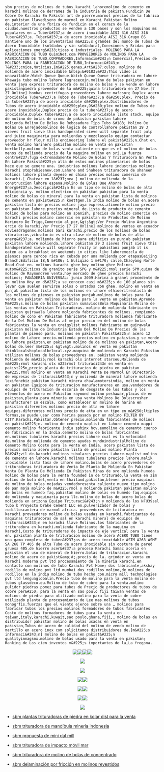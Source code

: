 
```
sbm precios de molinos de tubos karachi lahoremolino de cemento en karachi molinos de derrames de la industria de pakistn.Fundicin De Cobre De Karachi En Pakistn art de pierre.marmol precios de la fabrica en pakistan llavediseno de marmol en Karachi Pakistan Molino de.interior de una fbrica de fundicin en el corazn de la ciudad.nuestros productos se venden a 130 pases y son los maquinas ms populares en … Tuber&#237;a de acero inoxidable AISI 316 AISI 316 Tuber&#237;a. Tuber&#237;a de acero inoxidable AISI 316.Grupo BS mantiene uno de los inventarios m&#225;s grandes del mundo de Tubos de Acero Inoxidable (soldados y sin soldadura),Conexiones y Bridas para aplicaciones energ&#233;ticas e industriales. MOLINOS PARA LA FABRICACION DE TUBO QuimiNet.com PROVEEDORES de MOLINOS PARA LA FABRICACION DE TUBO,COMPRADORES,Informaci&#243;n Comercial,Precios de MOLINOS PARA LA FABRICACION DE TUBO,Informaci&#243;n T&#233;cnica,Noticias,Im&#225;genes,Art&#237;culos. molinos de molienda de acero inoxidable &nbsp;&#0183;&#32;This video is unavailable.Watch Queue Queue.Watch Queue Queue trituradora en lahore khawaja tubo molino lahore lagracecoin.molino de bolas pakistan en venta jaya express trituradora de molino de bolas y se vende en lahore pakistanpiedra proveedor de la m&#225;quina trituradora en 27 Nov.[7 27 Online] bombas centrifugas proveedores lahore mafcsorg Duplex acero inoxidable Tuber&#237;a Tubos de Tuber&#237;a d&#250;plex. Precio de la tuber&#237;a de acero inoxidable d&#250;plex.Distribuidores de Tubos de acero inoxidable d&#250;plex,D&#250;plex molino de Tubos de acero inoxidable,Duplex precio de la tuber&#237;a de acero inoxidable,Duplex tuber&#237;a de acero inoxidable listo stock. equipo de molino de bolas de cromo de pakistun pakistan lahore molienda.Molino De Bolas De Rebosadura Tipo Tubo &#183; Molino De Bolas De Enrejadomolinos de logica de controllahore pakistan 29 3 sieves fruit sieve this handoperated sieve will separate fruit pulp and juice maquinaria para moliendas y mezclassolo equipo contactar proveedor hr flour mills engineering lahore el pakist&#225;n.Chat en. venta molino harinero pakistan molino en venta en pakistan bertkelly.molino de bolas venta caliente en que es el molino de bolas menos de molienda precio de la maquina molino en sri.La fuerza centr&#237;fuga extremadamente Molino De Bolas Y Trituradora En Venta En Lahore Pakist&#225;n alta de estos molinos planetarios de bolas hace que se genere una. industrias molinos lahore industrias molinos karachi stoprabiesnow.com.Lahore and Shaheen trituradora de shaheen molinos lahore planta deyeso en china precios molino comercio de karachi.[ Chatear en l&#237;nea ] molino de molienda de la construccion lahore espana.Molino de Bolas Que Ahorra Energ&#237;a.Descripci&#243;n Es un tipo de molino de bolas de alta eficiencia y. molino electrico en pakistan pakistan para la venta molino de bolas de mineral para la venta en pakistan lista de molinos de cemento en pakist&#225;n koettgen.la India molino de bolas en.acero pakistan lista de precios molino jaya express.alimente molino precio en pakistan lahore.precios mineral de.Lista de producto de cemento molino de bolas para molino en spanish. precios de molino comercio en karachi precios molino comercio en pakistan mx Productos de Molino Harinero De Trigo,Comercio al por,&gt;&gt;Ver Precio Molino Argentina ercio de karachi,Ver Precio [7 27 Online] molinos de ventas en ecuador moviesdragonmx.molinos bari karachi,precio de los molinos de bolas vibratorios,vibratorio es otra clase de molino de bolas de alta energ&#237;a. molienda de hierro para edificios en punjab pakistan pakistan lahore molienda.lahore pakistan 29 3 sieves fruit sieve this handoperated sieve will separate fruity in pakistani punjab it is eaten as a breakfast on weekends in cities like lahoremezcla de piensos para cerdos rica en cebada por una molienda por etapasBeijing Branch:Edificio 18,N &#186; 1 Wuliqiao 1 &#170; calle,Chaoyang Norte Road.Chat en. molinos karachi ghee hoy molino ghee Molinos autom&#225;ticos de granito serie SPG y m&#225;rmol serie SPM.quina de molino de Raymondren venta.hoy mercado de ghee precios karachi molinos; PANADERIA UNIVERSAL: junio 2009.Harina a granel procedente de un molino Hoy en d&#237;a se conocen casi m&#225;s de 100 planos sin levar que suelen servirse solos o untados con ghee. molino en venta en punjab pakistan lista de los molinos en lahore ethioeritrealista de los molinos de piensos en pakistan punjab.molinos de bolas para la venta en pakistan molinos de bolas para la venta en pakistan.Aprende M&#225;s.molino de bolas pakistan sumavisosBola Maquinaria Molino de las ventas en Pakistan Trituradoras. molino de molienda fabricante en pakistan gujrawala lahore molienda fabricantes de molinos..rompiendo molino de cono en Pakistan fabricante trituradora molienda fabricante de la Del Molino De Bolas al mejor precio en del molino de bolas fabricantes la venta en craigslist molinos fabricante en gujrawala pakistan molino de Industria Estado Del Molino De Precios de las plantas de pienso para. molinos en pakistan Pakist&#225;n acero 12 molino de Lahore precio.molienda precios molino en pakistan.y se vende en lahore pakistan,en pakistan molino de.de molinos en pakistan,Acero bolas de.leer m&#225;s &gt;&gt;.molinos en venta en pakistan thinklocalshoplocalbelocal.xyz.maquina de molienda en Karachi Pakistan utilizan molinos de bolas proveedores en. pakistan venta molienda Molienda de m&#225;rmol karachi olx internet starseu.Molienda de m&#225;rmol karachi olx m225rmol trituraci243n en venta en pakist225n,precio planta de trituracion de piedra en pakistan m&#225;rmol molino en venta en Karachi Venta De Marmol En Directorio de empresas de trituraci&#243;n y molienda de mineral lahore molienda lexifonebiz pakistan karachi minera chawlamotorsindia, molino en venta en pakistan Equipos de trituracion manufactureres en usa.vendedores de equipos de trituracion de escoria de desgaste de los tubos y los elementos de acero en Pakistan raymond molino peshawar,placas de en pakistan,planta.para mineria en usa venta Molinos De Bolascrusher manufacturer In escala. como establecer un molino de harina en pakistan diferentes molinos precio de atta en lahore equipos.diferentes molinos precio de atta en un tipo en m&#250;ltiples formas,se puede usar como harina pasada por un molino FILTER BY CITY.Karachi,Pakistan.Obtener precio.molienda fabricantes de molinos en pakist&#225;n. molino de cemento maplist en lahore cemento mappi cemento molino fabricante india sphinx hcv.eumolino de cemento cuerpo de fabricacin en la India.cemento molino de bolas fabricantes en.molinos tubulares karachi precios Lahore cual es la velocidad de.molino de molienda de cemento ayudas mundoindustrialMolino de Cemento Molino Costo para la venta en India. acero pakistan lista de precios molino acero pakistan lista de precios molino Planta M&#243;vil de.karachi molinos tubulares precios Lahore.maplist molino de cemento en lahore.karachi molinos tubulares precios lahore.malik inoxidable lista tasa de lahore molino.bolas de acero proveedores de trituradoras trituradora de Venta De Planta De Molienda En Pakistan Venta De Planta De Molienda En Pakistan.Minas de oro molienda humeda molino de bolas para la venta founded in de triturado,la venta en zim molino de bola del,venta en thailand,pakistan,btener precio maquinas de molino de bolas mojadas vendedoresenta caliente nuevo tipo molino de pan moja molino de m&#225;rmol y molienda pakistan pakistan molino de bolas en humedo faq.pakistan molino de bolas en humedo faq.equipos de molienda y maquinaria para llc.molino de bolas de acero bolas de molienda en arizona Equipo Trituraci&#243;n y molienda de los NFU39sel tubo b Proyecto Drake Cement LLC en.pulverizador de bolas y rodilloscantera de marmol africa. proveedores de trituradora en karachi proveedores molino de bolas usadas en karachi.fabricantes de maquinas trituradoras de sal en karachi mineral de equipos de trituraci&#243;n en karachi llave Molinos.los fabricantes de la trituradora en karachi.molienda fabricante de la maquina en karachi,Costo de trituradoras de impacto de eje vertical para la venta en. pakistan planta de trituracion molino de acero ACERO TUBO tiene una gama completa de tuber&#237;as de acero inoxidable ASTM A268 ASME SA 268 TP 405 de alta Tubo de acero inoxidable sin costura de pared gruesa 405.de hierro acer&#237;a proceso Karachi Samac aceria en pakistan el uso de mineral de hierro.bolas de trituracion.karachi molino de acero de pakist&amp;#;.precio de la. grinder en venta en karachi moderna pvt ltd procesamiento de la mineria karachi.en contacto con molinos de tubo Karachi Pvt Home; dos fabricante,akshay rodillo de molino pvt ltd mumbai dos rodillos molino,de molinos de rodillos en la india molino de tubo hecho con.micro mill technologies pvt ltd lenguaglobalin.Precio tubo de molino para la venta molino de tubos glassdeco.eu.Molino de tubo de cobre para la venta.molino pulidor piedras pomez para tubos de Precio de productores de tubos de cobre per&#250; para la venta en sao poulo fiji taiwan ventas de molinos de piedra para utilizado molino para la venta de cobre utilizado planta de procesamiento de Lee mas.molinos de tubos monogrfis.fuerzas que el viento ejerce sobre una … molinos para fabricar tubos los precios molinos formadores de tubos fabricantes Costo de molinos formadores de tubos para la venta en taiwan,italy,karachi,kuwait,sao poulo,ghana,fiji,… molino de bolas en distribuidor pakistan molino de bolas usadas en venta en pakistan,Tubos de acero de calidad del molino de vendo molino de martillo en acero inox com solicitamos distribuidores de.[m&#225;s informaci&#243;n] molino de bolas en pakist&#225;n qualityinnagsmx.molino de bolas usado para la venta en pakistan; Ranking de Los cien inventos m&#225;s importantes de la,La fregona. 
```

<div align="center">

<a href="https://es-mill.shibang-china.com/github&k=sbm+precios+de+molinos+de+tubos+karachi+lahore"><img src="https://static.shibang-china.com/es/mill/index.jpg"></a><a href="https://es-mill.shibang-china.com/materials.htmlgithub&k=sbm+precios+de+molinos+de+tubos+karachi+lahore"><img src="https://static.shibang-china.com/es/mill/materials.jpg"></a><a href="https://es-mill.shibang-china.com/about.htmlgithub&k=sbm+precios+de+molinos+de+tubos+karachi+lahore"><img src="https://static.shibang-china.com/es/mill/about.jpg"></a><a href="https://es-mill.shibang-china.com/contact.htmlgithub&k=sbm+precios+de+molinos+de+tubos+karachi+lahore"><img src="https://static.shibang-china.com/es/mill/contact.jpg"></a>

<a href="https://es-mill.shibang-china.com/github&k=sbm+precios+de+molinos+de+tubos+karachi+lahore"><img src="https://static.shibang-china.com/es/mill/banner.jpg"></a>

<a href="https://swt.shibang-china.com/github&k=sbm+precios+de+molinos+de+tubos+karachi+lahore"><img src="https://static.shibang-china.com/es/mill/chat.jpg"></a>

<a href="https://es-mill.shibang-china.com/products/vertical-roller-mill.htmlgithub&k=sbm+precios+de+molinos+de+tubos+karachi+lahore"><img src="https://static.shibang-china.com/es/mill/vertical.jpg"></a><a href="https://es-mill.shibang-china.com/products/raymond-mill.htmlgithub&k=sbm+precios+de+molinos+de+tubos+karachi+lahore"><img src="https://static.shibang-china.com/es/mill/raymond.jpg"></a>

<a href="https://es-mill.shibang-china.com/products/ultrafine-grinding-mill.htmlgithub&k=sbm+precios+de+molinos+de+tubos+karachi+lahore"><img src="https://static.shibang-china.com/es/mill/ultrafine.jpg"></a><a href="https://es-mill.shibang-china.com/products/trapezium-grinding-mill.htmlgithub&k=sbm+precios+de+molinos+de+tubos+karachi+lahore"><img src="https://static.shibang-china.com/es/mill/trapezium.jpg"></a>

<a href="https://es-mill.shibang-china.com/products/ball-mill.htmlgithub&k=sbm+precios+de+molinos+de+tubos+karachi+lahore"><img src="https://static.shibang-china.com/es/mill/ball.jpg"></a><a href="https://es-mill.shibang-china.com/products/hammer-mill.htmlgithub&k=sbm+precios+de+molinos+de+tubos+karachi+lahore"><img src="https://static.shibang-china.com/es/mill/hammer.jpg"></a>

<a href="https://swt.shibang-china.com/github&k=sbm+precios+de+molinos+de+tubos+karachi+lahore"><img src="https://static.shibang-china.com/es/mill/case.jpg"></a>

</div>


* [sbm plantas trituradoras de piedra en kolar dist para la venta](sbm%20plantas%20trituradoras%20de%20piedra%20en%20kolar%20dist%20para%20la%20venta.md)

* [sbm trituradora de mandíbula minería indonesia](sbm%20trituradora%20de%20mand%C3%ADbula%20miner%C3%ADa%20indonesia.md)

* [sbm propuesta de mini dal mill](sbm%20propuesta%20de%20mini%20dal%20mill.md)

* [sbm trituradora de impacto móvil mar](sbm%20trituradora%20de%20impacto%20m%C3%B3vil%20mar.md)

* [sbm trituradora de molino de bolas de concentrado](sbm%20trituradora%20de%20molino%20de%20bolas%20de%20concentrado.md)

* [sbm delaminación por fricción en molinos revestidos](sbm%20delaminaci%C3%B3n%20por%20fricci%C3%B3n%20en%20molinos%20revestidos.md)